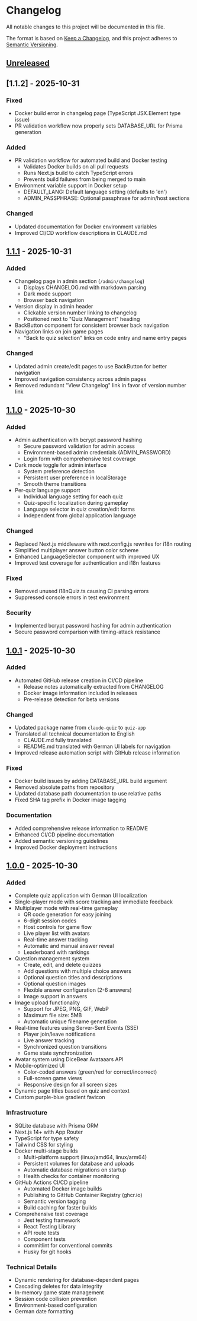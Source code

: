 # Changelog

All notable changes to this project will be documented in this file.

The format is based on [Keep a Changelog](https://keepachangelog.com/en/1.0.0/),
and this project adheres to [Semantic Versioning](https://semver.org/spec/v2.0.0.html).

## [Unreleased]

## [1.1.2] - 2025-10-31

### Fixed
- Docker build error in changelog page (TypeScript JSX.Element type issue)
- PR validation workflow now properly sets DATABASE_URL for Prisma generation

### Added
- PR validation workflow for automated build and Docker testing
  - Validates Docker builds on all pull requests
  - Runs Next.js build to catch TypeScript errors
  - Prevents build failures from being merged to main
- Environment variable support in Docker setup
  - DEFAULT_LANG: Default language setting (defaults to 'en')
  - ADMIN_PASSPHRASE: Optional passphrase for admin/host sections

### Changed
- Updated documentation for Docker environment variables
- Improved CI/CD workflow descriptions in CLAUDE.md

## [1.1.1] - 2025-10-31

### Added
- Changelog page in admin section (`/admin/changelog`)
  - Displays CHANGELOG.md with markdown parsing
  - Dark mode support
  - Browser back navigation
- Version display in admin header
  - Clickable version number linking to changelog
  - Positioned next to "Quiz Management" heading
- BackButton component for consistent browser back navigation
- Navigation links on join game pages
  - "Back to quiz selection" links on code entry and name entry pages

### Changed
- Updated admin create/edit pages to use BackButton for better navigation
- Improved navigation consistency across admin pages
- Removed redundant "View Changelog" link in favor of version number link

## [1.1.0] - 2025-10-30

### Added
- Admin authentication with bcrypt password hashing
  - Secure password validation for admin access
  - Environment-based admin credentials (ADMIN_PASSWORD)
  - Login form with comprehensive test coverage
- Dark mode toggle for admin interface
  - System preference detection
  - Persistent user preference in localStorage
  - Smooth theme transitions
- Per-quiz language support
  - Individual language setting for each quiz
  - Quiz-specific localization during gameplay
  - Language selector in quiz creation/edit forms
  - Independent from global application language

### Changed
- Replaced Next.js middleware with next.config.js rewrites for i18n routing
- Simplified multiplayer answer button color scheme
- Enhanced LanguageSelector component with improved UX
- Improved test coverage for authentication and i18n features

### Fixed
- Removed unused i18nQuiz.ts causing CI parsing errors
- Suppressed console errors in test environment

### Security
- Implemented bcrypt password hashing for admin authentication
- Secure password comparison with timing-attack resistance

## [1.0.1] - 2025-10-30

### Added
- Automated GitHub release creation in CI/CD pipeline
  - Release notes automatically extracted from CHANGELOG
  - Docker image information included in releases
  - Pre-release detection for beta versions

### Changed
- Updated package name from `claude-quiz` to `quiz-app`
- Translated all technical documentation to English
  - CLAUDE.md fully translated
  - README.md translated with German UI labels for navigation
- Improved release automation script with GitHub release information

### Fixed
- Docker build issues by adding DATABASE_URL build argument
- Removed absolute paths from repository
- Updated database path documentation to use relative paths
- Fixed SHA tag prefix in Docker image tagging

### Documentation
- Added comprehensive release information to README
- Enhanced CI/CD pipeline documentation
- Added semantic versioning guidelines
- Improved Docker deployment instructions

## [1.0.0] - 2025-10-30

### Added
- Complete quiz application with German UI localization
- Single-player mode with score tracking and immediate feedback
- Multiplayer mode with real-time gameplay
  - QR code generation for easy joining
  - 6-digit session codes
  - Host controls for game flow
  - Live player list with avatars
  - Real-time answer tracking
  - Automatic and manual answer reveal
  - Leaderboard with rankings
- Question management system
  - Create, edit, and delete quizzes
  - Add questions with multiple choice answers
  - Optional question titles and descriptions
  - Optional question images
  - Flexible answer configuration (2-6 answers)
  - Image support in answers
- Image upload functionality
  - Support for JPEG, PNG, GIF, WebP
  - Maximum file size: 5MB
  - Automatic unique filename generation
- Real-time features using Server-Sent Events (SSE)
  - Player join/leave notifications
  - Live answer tracking
  - Synchronized question transitions
  - Game state synchronization
- Avatar system using DiceBear Avataaars API
- Mobile-optimized UI
  - Color-coded answers (green/red for correct/incorrect)
  - Full-screen game views
  - Responsive design for all screen sizes
- Dynamic page titles based on quiz and context
- Custom purple-blue gradient favicon

### Infrastructure
- SQLite database with Prisma ORM
- Next.js 14+ with App Router
- TypeScript for type safety
- Tailwind CSS for styling
- Docker multi-stage builds
  - Multi-platform support (linux/amd64, linux/arm64)
  - Persistent volumes for database and uploads
  - Automatic database migrations on startup
  - Health checks for container monitoring
- GitHub Actions CI/CD pipeline
  - Automated Docker image builds
  - Publishing to GitHub Container Registry (ghcr.io)
  - Semantic version tagging
  - Build caching for faster builds
- Comprehensive test coverage
  - Jest testing framework
  - React Testing Library
  - API route tests
  - Component tests
  - commitlint for conventional commits
  - Husky for git hooks

### Technical Details
- Dynamic rendering for database-dependent pages
- Cascading deletes for data integrity
- In-memory game state management
- Session code collision prevention
- Environment-based configuration
- German date formatting

[Unreleased]: https://github.com/splagemann/quiz-app/compare/v1.1.1...HEAD
[1.1.1]: https://github.com/splagemann/quiz-app/compare/v1.1.0...v1.1.1
[1.1.0]: https://github.com/splagemann/quiz-app/compare/v1.0.1...v1.1.0
[1.0.1]: https://github.com/splagemann/quiz-app/compare/v1.0.0...v1.0.1
[1.0.0]: https://github.com/splagemann/quiz-app/releases/tag/v1.0.0
